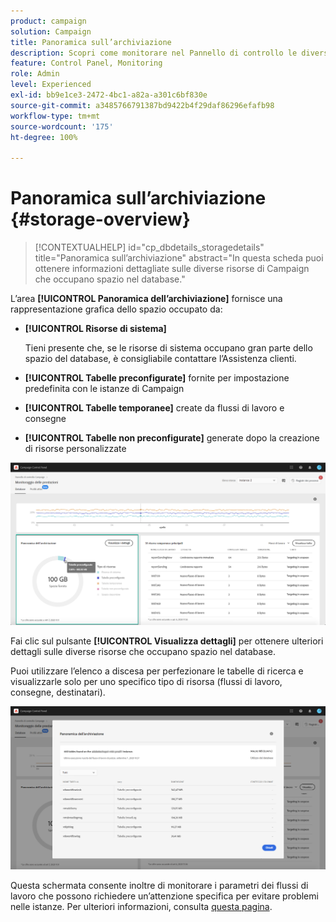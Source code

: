 ```yaml
---
product: campaign
solution: Campaign
title: Panoramica sull’archiviazione
description: Scopri come monitorare nel Pannello di controllo le diverse risorse di Campaign che occupano spazio nel database delle istanze.
feature: Control Panel, Monitoring
role: Admin
level: Experienced
exl-id: bb9e1ce3-2472-4bc1-a82a-a301c6bf830e
source-git-commit: a3485766791387bd9422b4f29daf86296efafb98
workflow-type: tm+mt
source-wordcount: '175'
ht-degree: 100%

---
```


# Panoramica sull’archiviazione {#storage-overview}

>[!CONTEXTUALHELP]
>id="cp_dbdetails_storagedetails"
>title="Panoramica sull’archiviazione"
>abstract="In questa scheda puoi ottenere informazioni dettagliate sulle diverse risorse di Campaign che occupano spazio nel database."

L’area **[!UICONTROL Panoramica dell’archiviazione]** fornisce una rappresentazione grafica dello spazio occupato da:

* **[!UICONTROL Risorse di sistema]**

  Tieni presente che, se le risorse di sistema occupano gran parte dello spazio del database, è consigliabile contattare l’Assistenza clienti.

* **[!UICONTROL Tabelle preconfigurate]** fornite per impostazione predefinita con le istanze di Campaign
* **[!UICONTROL Tabelle temporanee]** create da flussi di lavoro e consegne
* **[!UICONTROL Tabelle non preconfigurate]** generate dopo la creazione di risorse personalizzate

![](assets/database-storage-overview.png)

Fai clic sul pulsante **[!UICONTROL Visualizza dettagli]** per ottenere ulteriori dettagli sulle diverse risorse che occupano spazio nel database.

Puoi utilizzare l’elenco a discesa per perfezionare le tabelle di ricerca e visualizzarle solo per uno specifico tipo di risorsa (flussi di lavoro, consegne, destinatari).

![](assets/database-storage-details.png)

Questa schermata consente inoltre di monitorare i parametri dei flussi di lavoro che possono richiedere un’attenzione specifica per evitare problemi nelle istanze. Per ulteriori informazioni, consulta [questa pagina](workflow-monitoring.md).
